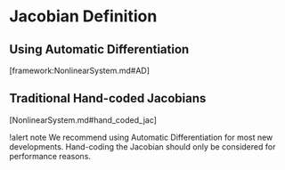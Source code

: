 # Jacobian Definition

## Using Automatic Differentiation

[framework:NonlinearSystem.md#AD]

## Traditional Hand-coded Jacobians

[NonlinearSystem.md#hand_coded_jac]

!alert note
We recommend using Automatic Differentiation for most new developments. Hand-coding the Jacobian
should only be considered for performance reasons.